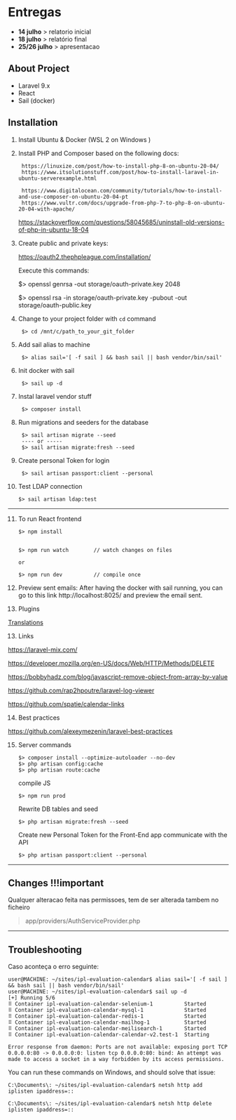 

# Entregas
- **14 julho** > relatorio inicial
- **18 julho** > relatório final
- **25/26 julho** > apresentacao

## About Project
- Laravel 9.x
- React
- Sail (docker)

## Installation

1) Install Ubuntu & Docker (WSL 2 on Windows )

2) Install PHP and Composer based on the following docs:

        https://linuxize.com/post/how-to-install-php-8-on-ubuntu-20-04/
        https://www.itsolutionstuff.com/post/how-to-install-laravel-in-ubuntu-serverexample.html

        https://www.digitalocean.com/community/tutorials/how-to-install-and-use-composer-on-ubuntu-20-04-pt
        https://www.vultr.com/docs/upgrade-from-php-7-to-php-8-on-ubuntu-20-04-with-apache/ 


    https://stackoverflow.com/questions/58045685/uninstall-old-versions-of-php-in-ubuntu-18-04


3) Create public and private keys:

    https://oauth2.thephpleague.com/installation/
    
    Execute this commands:

    $> openssl genrsa -out storage/oauth-private.key 2048

    $> openssl rsa -in storage/oauth-private.key -pubout -out storage/oauth-public.key
   

4) Change to your project folder with `cd` command

        $> cd /mnt/c/path_to_your_git_folder        

5) Add sail alias to machine

        $> alias sail='[ -f sail ] && bash sail || bash vendor/bin/sail'

6) Init docker with sail

        $> sail up -d

7) Instal laravel vendor stuff

        $> composer install


8) Run migrations and seeders for the database 

        $> sail artisan migrate --seed
        ---- or -----
        $> sail artisan migrate:fresh --seed

9) Create personal Token for login

        $> sail artisan passport:client --personal

10) Test LDAP connection

        $> sail artisan ldap:test

-----

11) To run React frontend

        $> npm install


        $> npm run watch        // watch changes on files
        
        or
        
        $> npm run dev          // compile once


12) Preview sent emails:
    After having the docker with sail running, you can go to this link http://localhost:8025/ and preview the email sent.

12) Plugins

   [Translations](https://react.i18next.com/)


13) Links

https://laravel-mix.com/

https://developer.mozilla.org/en-US/docs/Web/HTTP/Methods/DELETE

https://bobbyhadz.com/blog/javascript-remove-object-from-array-by-value
    
https://github.com/rap2hpoutre/laravel-log-viewer

https://github.com/spatie/calendar-links
    
14) Best practices

   https://github.com/alexeymezenin/laravel-best-practices


15) Server commands

        $> composer install --optimize-autoloader --no-dev
        $> php artisan config:cache
        $> php artisan route:cache

    compile JS
    
        $> npm run prod

    Rewrite DB tables and seed
        
        $> php artisan migrate:fresh --seed

    Create new Personal Token for the Front-End app communicate with the API

        $> php artisan passport:client --personal

---

## Changes !!!important

 Qualquer alteracao feita nas permissoes, tem de ser alterada tambem no ficheiro
 > app/providers/AuthServiceProvider.php


---

## Troubleshooting

Caso aconteça o erro seguinte:

    user@MACHINE: ~/sites/ipl-evaluation-calendar$ alias sail='[ -f sail ] && bash sail || bash vendor/bin/sail'
    user@MACHINE: ~/sites/ipl-evaluation-calendar$ sail up -d
    [+] Running 5/6
    ⠿ Container ipl-evaluation-calendar-selenium-1          Started
    ⠿ Container ipl-evaluation-calendar-mysql-1             Started
    ⠿ Container ipl-evaluation-calendar-redis-1             Started
    ⠿ Container ipl-evaluation-calendar-mailhog-1           Started
    ⠿ Container ipl-evaluation-calendar-meilisearch-1       Started
    ⠿ Container ipl-evaluation-calendar-calendar-v2.test-1  Starting

    Error response from daemon: Ports are not available: exposing port TCP 0.0.0.0:80 -> 0.0.0.0:0: listen tcp 0.0.0.0:80: bind: An attempt was made to access a socket in a way forbidden by its access permissions.


You can run these commands on Windows, and should solve that issue:

    C:\Documents\: ~/sites/ipl-evaluation-calendar$ netsh http add iplisten ipaddress=::
    
    C:\Documents\: ~/sites/ipl-evaluation-calendar$ netsh http delete iplisten ipaddress=::

